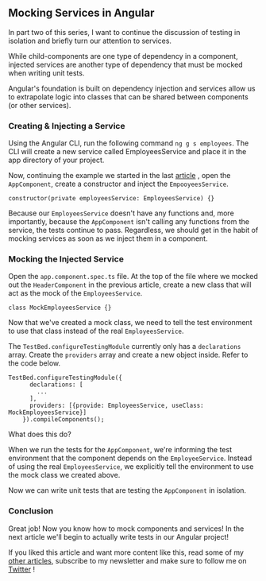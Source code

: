## Mocking Services in Angular

In part two of this series, I want to continue the discussion of testing in isolation and briefly turn our attention to services. 

While child-components are one type of dependency in a component, injected services are another type of dependency that must be mocked when writing unit tests.

Angular's foundation is built on dependency injection and services allow us to extrapolate logic into classes that can be shared between components (or other services).

### Creating & Injecting a Service

Using the Angular CLI, run the following command `ng g s employees`. The CLI will create a new service called EmployeesService and place it in the app directory of your project. 

Now, continuing the example we started in the last [article](https://blog.braydoncoyer.dev/mocking-components-in-angular) , open the `AppComponent`, create a constructor and inject the `EmpooyeesService`. 

```
constructor(private employeesService: EmployeesService) {}
```

Because our `EmployeesService` doesn't have any functions and, more importantly, because the `AppComponent` isn't calling any functions from the service, the tests continue to pass. Regardless, we should get in the habit of mocking services as soon as we inject them in a component.

### Mocking the Injected Service

Open the `app.component.spec.ts` file. At the top of the file where we mocked out the `HeaderComponent` in the previous article, create a new class that will act as the mock of the `EmployeesService`.

```
class MockEmployeesService {}
```

Now that we've created a mock class, we need to tell the test environment to use that class instead of the real `EmployeesService`.

The `TestBed.configureTestingModule` currently only has a `declarations` array. Create the `providers` array and create a new object inside. Refer to the code below.

```
TestBed.configureTestingModule({
      declarations: [
        ...
      ],
      providers: [{provide: EmployeesService, useClass: MockEmployeesService}]
    }).compileComponents();
```

What does this do? 

When we run the tests for the `AppComponent`, we're informing the test environment that the component depends on the `EmployeeService`. Instead of using the real `EmployeesService`, we explicitly tell the environment to use the mock class we created above. 

Now we can write unit tests that are testing the `AppComponent` in isolation. 



### Conclusion

Great job! Now you know how to mock components and services! In the next article we'll begin to actually write tests in our Angular project! 

If you liked this article and want more content like this, read some of my  [other articles](https://blog.braydoncoyer.dev/), subscribe to my newsletter and make sure to follow me on  [Twitter](https://twitter.com/BraydonCoyer) !








